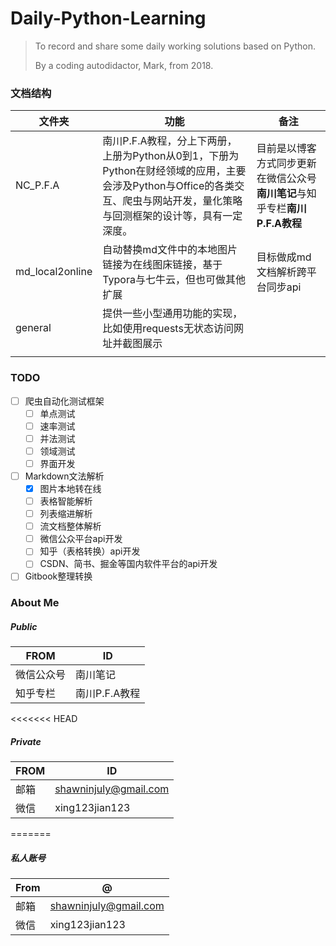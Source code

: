 # Daily-Python-Learning
> To record and share some daily working solutions based on Python.
>
> By a coding autodidactor, Mark,  from 2018.

### 文档结构

| 文件夹          | 功能                                                         | 备注                                                         |
| --------------- | ------------------------------------------------------------ | ------------------------------------------------------------ |
| NC_P.F.A        | 南川P.F.A教程，分上下两册，上册为Python从0到1，下册为Python在财经领域的应用，主要会涉及Python与Office的各类交互、爬虫与网站开发，量化策略与回测框架的设计等，具有一定深度。 | 目前是以博客方式同步更新在微信公众号**南川笔记**与知乎专栏**南川P.F.A教程** |
| md_local2online | 自动替换md文件中的本地图片链接为在线图床链接，基于Typora与七牛云，但也可做其他扩展 | 目标做成md文档解析跨平台同步api                              |
| general         | 提供一些小型通用功能的实现，比如使用requests无状态访问网址并截图展示 |                                                              |
|                 |                                                              |                                                              |

### TODO

- [ ] 爬虫自动化测试框架
  - [ ] 单点测试
  - [ ] 速率测试
  - [ ] 并法测试
  - [ ] 领域测试
  - [ ] 界面开发
- [ ] Markdown文法解析
  - [x] 图片本地转在线
  - [ ] 表格智能解析
  - [ ] 列表缩进解析
  - [ ] 流文档整体解析
  - [ ] 微信公众平台api开发
  - [ ] 知乎（表格转换）api开发
  - [ ] CSDN、简书、掘金等国内软件平台的api开发
- [ ] Gitbook整理转换

### About Me

##### Public

| FROM       | ID            |
| ---------- | ------------- |
| 微信公众号 | 南川笔记      |
| 知乎专栏   | 南川P.F.A教程 |

<<<<<<< HEAD
##### Private

| FROM | ID                    |
| ---- | --------------------- |
| 邮箱 | shawninjuly@gmail.com |
| 微信 | xing123jian123        |
=======
##### 私人账号
|From|@                    |
| -- | --                  |
|邮箱|shawninjuly@gmail.com|
|微信|xing123jian123       |


